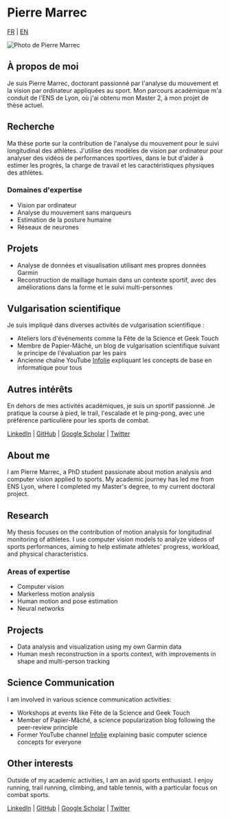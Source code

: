 # Pierre Marrec

[FR](#fr) | [EN](#en)

![Photo de Pierre Marrec](placeholder_photo.jpg)

<div id="fr">

## À propos de moi

Je suis Pierre Marrec, doctorant passionné par l'analyse du mouvement et la vision par ordinateur appliquées au sport. Mon parcours académique m'a conduit de l'ENS de Lyon, où j'ai obtenu mon Master 2, à mon projet de thèse actuel.

## Recherche

Ma thèse porte sur la contribution de l'analyse du mouvement pour le suivi longitudinal des athlètes. J'utilise des modèles de vision par ordinateur pour analyser des vidéos de performances sportives, dans le but d'aider à estimer les progrès, la charge de travail et les caractéristiques physiques des athlètes.

### Domaines d'expertise
- Vision par ordinateur
- Analyse du mouvement sans marqueurs
- Estimation de la posture humaine
- Réseaux de neurones

## Projets

- Analyse de données et visualisation utilisant mes propres données Garmin
- Reconstruction de maillage humain dans un contexte sportif, avec des améliorations dans la forme et le suivi multi-personnes

## Vulgarisation scientifique

Je suis impliqué dans diverses activités de vulgarisation scientifique :
- Ateliers lors d'événements comme la Fête de la Science et Geek Touch
- Membre de Papier-Mâché, un blog de vulgarisation scientifique suivant le principe de l'évaluation par les pairs
- Ancienne chaîne YouTube [Infolie](https://www.youtube.com/channel/UC1udm4yGSuEV7QwHANDHtLQ/videos) expliquant les concepts de base en informatique pour tous

## Autres intérêts

En dehors de mes activités académiques, je suis un sportif passionné. Je pratique la course à pied, le trail, l'escalade et le ping-pong, avec une préférence particulière pour les sports de combat.

[LinkedIn](#) | [GitHub](#) | [Google Scholar](#) | [Twitter](#)

</div>

<div id="en">

## About me

I am Pierre Marrec, a PhD student passionate about motion analysis and computer vision applied to sports. My academic journey has led me from ENS Lyon, where I completed my Master's degree, to my current doctoral project.

## Research

My thesis focuses on the contribution of motion analysis for longitudinal monitoring of athletes. I use computer vision models to analyze videos of sports performances, aiming to help estimate athletes' progress, workload, and physical characteristics.

### Areas of expertise
- Computer vision
- Markerless motion analysis
- Human motion and pose estimation
- Neural networks

## Projects

- Data analysis and visualization using my own Garmin data
- Human mesh reconstruction in a sports context, with improvements in shape and multi-person tracking

## Science Communication

I am involved in various science communication activities:
- Workshops at events like Fête de la Science and Geek Touch
- Member of Papier-Mâché, a science popularization blog following the peer-review principle
- Former YouTube channel [Infolie](https://www.youtube.com/channel/UC1udm4yGSuEV7QwHANDHtLQ/videos) explaining basic computer science concepts for everyone

## Other interests

Outside of my academic activities, I am an avid sports enthusiast. I enjoy running, trail running, climbing, and table tennis, with a particular focus on combat sports.

[LinkedIn](#) | [GitHub](#) | [Google Scholar](#) | [Twitter](#)

</div>
